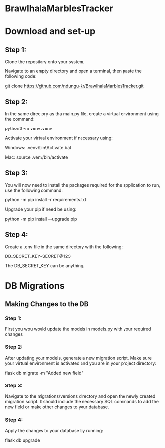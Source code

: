 # BrawlhalaMarblesTracker

# Download and set-up

## Step 1:

Clone the repository onto your system. 

Navigate to an empty directory and open a terminal, then paste the following code:

git clone https://github.com/ndungu-kr/BrawlhalaMarblesTracker.git

## Step 2:

In the same directory as tha main.py file, create a virtual environment using the command:

python3 -m venv .venv

Activate your virtual environment if necessary using:

Windows:
.venv\bin\Activate.bat

Mac:
source .venv/bin/activate

## Step 3:

You will now need to install the packages required for the application to run, use the following command:

python -m pip install -r requirements.txt

Upgrade your pip if need be using:

python -m pip install --upgrade pip

## Step 4:

Create a .env file in the same directory with the following:

DB_SECRET_KEY=SECRET@123

The DB_SECRET_KEY can be anything.

# DB Migrations

## Making Changes to the DB

### Step 1:

First you wou would update the models in models.py with your required changes

### Step 2:

After updating your models, generate a new migration script. Make sure your virtual environment is activated and you are in your project directory:

flask db migrate -m "Added new field"

### Step 3:

Navigate to the migrations/versions directory and open the newly created migration script. It should include the necessary SQL commands to add the new field or make other changes to your database.

### Step 4:

Apply the changes to your database by running:

flask db upgrade


